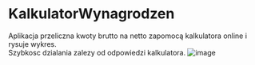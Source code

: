 # KalkulatorWynagrodzen

Aplikacja przeliczna kwoty brutto na netto zapomocą kalkulatora online i rysuje wykres.  
Szybkosc dzialania zalezy od odpowiedzi kalkulatora.
![image](https://i.imgur.com/ObsNhx5.png)
